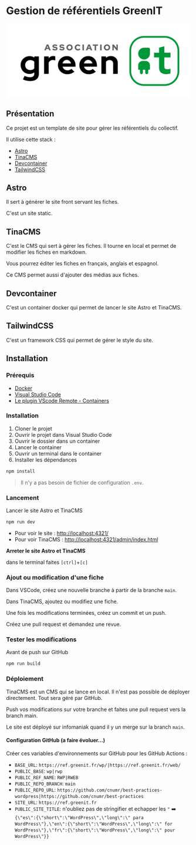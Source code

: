 # Gestion de référentiels GreenIT

![GreenIT](./src/assets/logo-asso.png)

## Présentation

Ce projet est un template de site pour gérer les référentiels du collectif.

Il utilise cette stack :

- [Astro](https://astro.build/)
- [TinaCMS](https://tinacms.org/)
- [Devcontainer](https://code.visualstudio.com/docs/remote/containers)
- [TailwindCSS](https://tailwindcss.com/)

## Astro

Il sert à générer le site front servant les fiches.

C'est un site static.

## TinaCMS

C'est le CMS qui sert à gérer les fiches. Il tourne en local et permet de modifier les fiches en markdown.

Vous pourrez éditer les fiches en français, anglais et espagnol.

Ce CMS permet aussi d'ajouter des médias aux fiches.

## Devcontainer

C'est un container docker qui permet de lancer le site Astro et TinaCMS.

## TailwindCSS

C'est un framework CSS qui permet de gérer le style du site.

## Installation

### Prérequis

- [Docker](https://www.docker.com/)
- [Visual Studio Code](https://code.visualstudio.com/)
- [Le plugin VScode Remote - Containers](https://marketplace.visualstudio.com/items?itemName=ms-vscode-remote.remote-containers)

### Installation

1. Cloner le projet
2. Ouvrir le projet dans Visual Studio Code
3. Ouvrir le dossier dans un container
4. Lancer le container
5. Ouvrir un terminal dans le container
6. Installer les dépendances

```bash
npm install
```

> Il n'y a pas besoin de fichier de configuration `.env`.

### Lancement

Lancer le site Astro et TinaCMS

```bash
npm run dev
```

- Pour voir le site : [http://localhost:4321/](http://localhost:4321/)
- Pour voir TinaCMS : [http://localhost:4321/admin/index.html](http://localhost:4321/admin/index.html)

**Arreter le site Astro et TinaCMS**

dans le terminal faites `[ctrl]`+`[c]`

### Ajout ou modification d'une fiche

Dans VSCode, créez une nouvelle branche à partir de la branche `main`.

Dans TinaCMS, ajoutez ou modifiez une fiche.

Une fois les modifications terminées, créez un commit et un push.

Créez une pull request et demandez une revue.

### Tester les modifications

Avant de push sur GitHub

```bash
npm run build
```

### Déploiement

TinaCMS est un CMS qui se lance en local. Il n'est pas possible de déployer directement. Tout sera géré par GitHub.

Push vos modifications sur votre branche et faites une pull request vers la branch main.

Le site est déployé sur infomaniak quand il y un merge sur la branch `main`.

#### Configuration GitHub (a faire évoluer...)

Créer ces variables d'environnements sur GitHub pour les GitHub Actions :

- `BASE_URL`: `https://ref.greenit.fr/wp/|https://ref.greenit.fr/web/`
- `PUBLIC_BASE`: `wp|rwp`
- `PUBLIC_REF_NAME`: `RWP|RWEB`
- `PUBLIC_REPO_BRANCH`: `main`
- `PUBLIC_REPO_URL`: `https://github.com/cnumr/best-practices-wordpress|https://github.com/cnumr/best-practices`
- `SITE_URL`: `https://ref.greenit.fr`
- `PUBLIC_SITE_TITLE`: n'oubliez pas de stringifier et echapper les `"` ➡️  `{\"es\":{\"short\":\"WordPress\",\"long\":\" para WordPress\"},\"en\":{\"short\":\"WordPress\",\"long\":\" for WordPress\"},\"fr\":{\"short\":\"WordPress\",\"long\":\" pour WordPress\"}}`